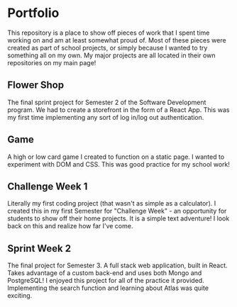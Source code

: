 # Portfolio

This repository is a place to show off pieces of work that I spent time working on and am at least somewhat proud of. Most of these pieces were created as part of school projects, or simply because I wanted to try something all on my own. My major projects are all located in their own repositories on my main page!

## Flower Shop

The final sprint project for Semester 2 of the Software Development program. We had to create a storefront in the form of a React App. This was my first time implementing any sort of log in/log out authentication.

## Game

A high or low card game I created to function on a static page. I wanted to experiment with DOM and CSS. This was good practice for my school work!

## Challenge Week 1

Literally my first coding project (that wasn't as simple as a calculator). I created this in my first Semester for "Challenge Week" - an opportunity for students to show off their home projects. It is a simple text adventure! I look back on this and realize how far I've come.

## Sprint Week 2

The final project for Semester 3. A full stack web application, built in React. Takes advantage of a custom back-end and uses both Mongo and PostgreSQL! I enjoyed this project for all of the practice it provided. Implementing the search function and learning about Atlas was quite exciting.

